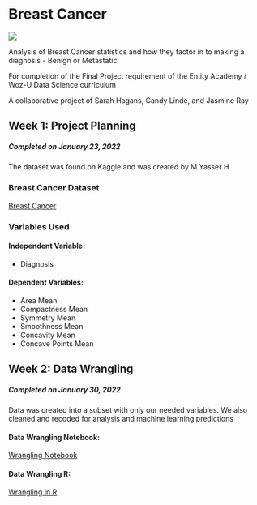 # Breast Cancer

<img src="https://www.avera.org/app/files/public/76301/3d-model-of-breast-tumor-shapes-and-sizes.jpg">

Analysis of Breast Cancer statistics and how they factor in to making a diagnosis - Benign or Metastatic

For completion of the Final Project requirement of the Entity Academy / Woz-U Data Science curriculum

A collaborative project of Sarah Hagans, Candy Linde, and Jasmine Ray

## Week 1: Project Planning
##### Completed on January 23, 2022

The dataset was found on Kaggle and was created by M Yasser H

### Breast Cancer Dataset
[Breast Cancer](https://www.kaggle.com/yasserh/breast-cancer-dataset)

### Variables Used
#### Independent Variable:
* Diagnosis
#### Dependent Variables:
* Area Mean
* Compactness Mean
* Symmetry Mean
* Smoothness Mean
* Concavity Mean
* Concave Points Mean

## Week 2: Data Wrangling
##### Completed on January 30, 2022

Data was created into a subset with only our needed variables. We also cleaned and recoded for analysis and machine learning predictions

#### Data Wrangling Notebook:
[Wrangling Notebook](https://github.com/JRay421/Final-Project/blob/main/Breast%20Cancer.ipynb)
#### Data Wrangling R:
[Wrangling in R](https://github.com/JRay421/Final-Project/blob/main/Data%20Wrangling.R)
